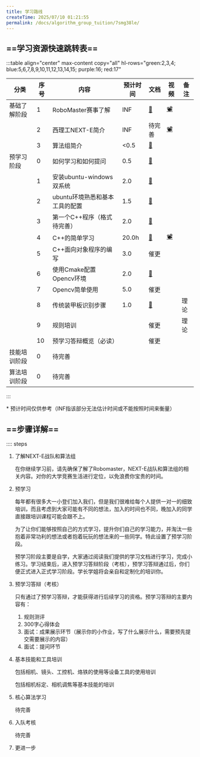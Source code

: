 ```yaml
---
title: 学习路线
createTime: 2025/07/10 01:21:55
permalink: /docs/algorithm_group_tuition/7smg38le/
---
```

<!--
 *  _   _  _______   _______   _____  
 * | \ | ||  ___\ \ / /_   _| |  ___| 
 * |  \| || |__  \ V /  | |   | |__   
 * | . ` ||  __| /   \  | |   |  __|  
 * | |\  || |___/ /^\ \ | |   | |___  
 * \_| \_/\____/\/   \/ \_/   \____/  
 * 
 * @Author: ziyu (Chen Zhaoyu)
 * @Date: 2025-07-10 01:21:55
 * @LastEditors: ziyu (Chen Zhaoyu)
 * @LastEditTime: 2025-07-10 01:22:30
 * @Description: 
 * Copyright (c) 2025 by XAUT NEXT-E/ziyu, All Rights Reserved. 
-->


## ==学习资源快速跳转表==
:::table align="center" max-content copy="all" hl-rows="green:2,3,4; blue:5,6,7,8,9,10,11,12,13,14,15; purple:16; red:17"

| 分类 | 序号 | 内容 | 预计时间 | 文档 | 视频 | 备注 |
|-----|-----|-----|-----|-----|-----|-----|
| 基础了解阶段 | 1 | RoboMaster赛事了解 | INF | [📑](https://www.robomaster.com/zh-CN) | [📽️](https://space.bilibili.com/20554233) | |
|    | 2 | 西理工NEXT-E简介 | INF | 待完善 | [📽️](https://space.bilibili.com/1289802205) | |
|    | 3 | 算法组简介  | <0.5 | [📑](./1.欢迎来到算法组.md) | | |
| 预学习阶段 | 0 | 如何学习和如何提问 | 0.5 | [📑](./2.%20预学习部分/0.如何学习和如何提问.md) | | |
|    | 1 | 安装ubuntu-windows双系统 | 2.0 | [📑](./2.%20预学习部分/1.安装ubuntu-windows双系统.md) | | |
|    | 2 | ubuntu环境熟悉和基本工具的配置 | 1.5 | [📑](./2.%20预学习部分/2.ubuntu环境熟悉和基本工具配置.md) | | |
|    | 3 | 第一个C++程序（格式待完善） | 2.0 | [📑](./2.%20预学习部分/3.第一个C++程序.md) | | |
|    | 4 | C++的简单学习 | 20.0h | [📑](./2.%20预学习部分/4.C++的简单学习.md) | [📽️](https://www.bilibili.com/video/BV1et411b73Z/) | |
|    | 5 | C++面向对象程序的编写 | 3.0 | 催更 | | |
|    | 6 | 使用Cmake配置Opencv环境 | 2.0 | [📑](./2.%20预学习部分/6.使用Cmake配置Opencv环境.md) | | |
|    | 7 | Opencv简单使用 | 5.0 | 催更 | | |
|    | 8 | 传统装甲板识别步骤 | 1.0 | [📑](./2.%20预学习部分/8.传统装甲板识别步骤（可拓展到任何识别项目）.md) | | 理论 |
|    | 9 | 规则培训 | | 催更 | | 理论 |
|    | 10 | 预学习答辩概览（必读） | | 催更 | | |
| 技能培训阶段 | 0 | 待完善 |  |  | | |
| 算法培训阶段 | 0 | 待完善 | | | | |
:::

\* 预计时间仅供参考（INF指该部分无法估计时间或不能按照时间来衡量）

## ==步骤详解==

:::: steps

1. 了解NEXT-E战队和算法组

    在你继续学习前，请先确保了解了Robomaster，NEXT-E战队和算法组的相关内容。对你的大学竞赛生活进行定位，以免浪费你宝贵的时间。


2. 预学习

    每年都有很多大一小登们加入我们，但是我们很难给每个人提供一对一的细致培训，而且考虑到大家可能有不同的想法，加入的时间也不同，晚加入的同学直接跟培训课程可能会跟不上。
    
    为了让你们能够按照自己的方式学习，提升你们自己的学习能力，并淘汰一些抱着非常功利的想法或者抱着玩玩的想法来的一些同学。特此设置了预学习阶段。

    预学习阶段主要是自学，大家通过阅读我们提供的学习文档进行学习，完成小练习。学习结束后，进入预学习答辩阶段（考核），预学习答辩通过后，你们便正式进入正式学习阶段。学长学姐将会亲自和定制化的培训你。

3. 预学习答辩（考核）
    
    只有通过了预学习答辩，才能获得进行后续学习的资格。预学习答辩的主要内容有：

    1. 规则测评
    2. 300字心得体会
    3. 面试：成果展示环节（展示你的小作业，写了什么展示什么，需要预先提交需要展示的内容）
    4. 面试：提问环节

4. 基本技能和工具培训
    
    包括相机、镜头、工控机、烙铁的使用等设备工具的使用培训

    包括相机标定、相机调焦等基本技能的培训

5. 核心算法学习

    待完善

6. 入队考核

    待完善

7. 更进一步

